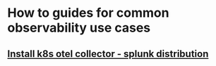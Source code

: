 # How to guides for common observability use cases

## [Install k8s otel collector - splunk distribution](k8s/install-otel-collector.md)
